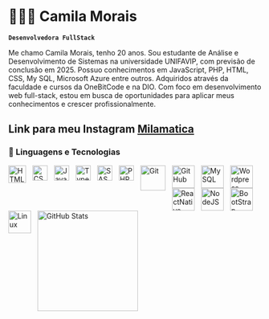 # 👩🏻‍💻 Camila Morais

**`Desenvolvedora FullStack`**

Me chamo Camila Morais, tenho 20 anos. Sou estudante de Análise e Desenvolvimento de Sistemas na universidade UNIFAVIP, com previsão de conclusão em 2025. Possuo conhecimentos em JavaScript, PHP, HTML, CSS, My SQL, Microsoft Azure entre outros. Adquiridos através da faculdade e cursos da OneBitCode e na DIO. Com foco em desenvolvimento web full-stack, estou em busca de oportunidades para aplicar meus conhecimentos e crescer profissionalmente.

Link para meu Instagram [Milamatica](https://www.instagram.com/milamatica/)
---

### 🤖 Linguagens e Tecnologias

<img 
    align="left" 
    alt="HTML"
    title="HTML" 
    width="35px" 
    style="padding-right: 10px;" 
    src="https://cdn.jsdelivr.net/gh/devicons/devicon@latest/icons/html5/html5-original-wordmark.svg" 
/>
<img 
    align="left" 
    alt="CSS" 
    title="CSS"
    width="30px" 
    style="padding-right: 10px;" 
    src="https://cdn.jsdelivr.net/gh/devicons/devicon@latest/icons/css3/css3-original.svg" 
/>
<img 
    align="left" 
    alt="JavaScript" 
    title="JavaScript"
    width="30px" 
    style="padding-right: 10px;" 
    src="https://cdn.jsdelivr.net/gh/devicons/devicon@latest/icons/javascript/javascript-original.svg" 
/>
<img 
    align="left" 
    alt="TypeScript"
    title="TypeScript" 
    width="30px" 
    style="padding-right: 10px;" 
    src="https://cdn.jsdelivr.net/gh/devicons/devicon@latest/icons/typescript/typescript-original.svg" 
/>

<img 
    align="left" 
    alt="SASS" 
    title="SASS"
    width="30px" 
    style="padding-right: 10px;" 
    src="https://cdn.jsdelivr.net/gh/devicons/devicon@latest/icons/sass/sass-original.svg" 
/>
<img 
    align="left" 
    alt="PHP" 
    title="PHP"
    width="30px" 
    style="padding-right: 10px;" 
    src="https://cdn.jsdelivr.net/gh/devicons/devicon@latest/icons/php/php-original.svg" 
/>

<img 
    align="left" 
    alt="Git" 
    title="Git"
    width="50px"  
    style="padding-right: 10px;" 
    src="https://cdn.jsdelivr.net/gh/devicons/devicon@latest/icons/git/git-plain-wordmark.svg" 
/>


<img 
   align="left" 
   alt="GitHub" 
   title="GitHub"
   width="45px"  
   style="padding-right: 10px;"
   src="https://cdn.jsdelivr.net/gh/devicons/devicon@latest/icons/github/github-original-wordmark.svg" />

   
<img 
   align="left" 
   alt="MySQL" 
   title="MySQL"
   width="45px"  
   style="padding-right: 10px;"
   src="https://cdn.jsdelivr.net/gh/devicons/devicon@latest/icons/mysql/mysql-original-wordmark.svg" />

   <img 
   align="left" 
   alt="Wordpress" 
   title="Wordpress"
   width="45px"  
   style="padding-right: 10px;"
   src="https://cdn.jsdelivr.net/gh/devicons/devicon@latest/icons/wordpress/wordpress-original.svg" />

   <img 
   align="left" 
   alt="ReactNative" 
   title="ReactNative"
   width="45px"  
   style="padding-right: 10px;"
   src="https://cdn.jsdelivr.net/gh/devicons/devicon@latest/icons/reactnative/reactnative-original-wordmark.svg" />


  <img 
   align="left" 
   alt="NodeJS" 
   title="NodeJS"
   width="45px"  
   style="padding-right: 10px;"
   src="https://cdn.jsdelivr.net/gh/devicons/devicon@latest/icons/nodejs/nodejs-original-wordmark.svg" />
   
  <img 
   align="left" 
   alt="BootStrap" 
   title="BootStrap"
   width="45px"  
   style="padding-right: 10px;"
   src="https://cdn.jsdelivr.net/gh/devicons/devicon@latest/icons/bootstrap/bootstrap-original-wordmark.svg" />

<img 
   align="left" 
   alt="Linux" 
   title="Linux"
   width="45px"  
   style="padding-right: 10px;"
   src="https://cdn.jsdelivr.net/gh/devicons/devicon@latest/icons/linux/linux-original.svg" />

   
   


<img 
      align="left" 
      alt="GitHub Stats" 
      height="200" 
      src="https://github-readme-stats.vercel.app/api/top-langs/?username=Milamatic4&theme=tokyonight&layout=compact&custom_title=Tecnologias&langs_count=7" 
  />

</p>
